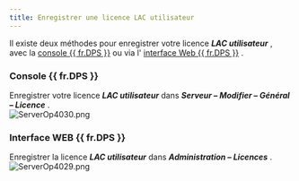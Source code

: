 ```yaml
---
title: Enregistrer une licence LAC utilisateur
---
```

Il existe deux méthodes pour enregistrer votre licence ***LAC utilisateur*** , avec la [console {{ fr.DPS }}](#console-devolutions-server) ou via l' [interface Web {{ fr.DPS }}](#interface-web-devolutions-server) .  

### Console {{ fr.DPS }} 

Enregistrer votre licence ***LAC utilisateur*** dans ***Serveur – Modifier – Général – Licence*** .  
![ServerOp4030.png](/img/fr/server/ServerOp4030.png) 

### Interface WEB {{ fr.DPS }} 

Enregistrer la licence ***LAC utilisateur*** dans ***Administration – Licences*** .  
![ServerOp4029.png](/img/fr/server/ServerOp4029.png) 

